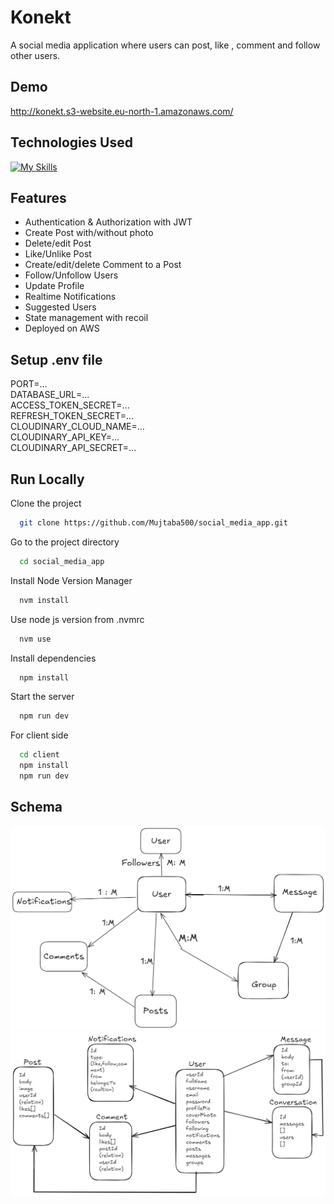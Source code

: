 
# Konekt

A social media application where users can post, like , comment and follow other users.


## Demo

http://konekt.s3-website.eu-north-1.amazonaws.com/


## Technologies Used

[![My Skills](https://skillicons.dev/icons?i=ts,nodejs,express,postgres,prisma,npm,tailwind,postman,nginx,aws,docker)](https://skillicons.dev)
## Features

- Authentication & Authorization with JWT
- Create Post with/without photo
- Delete/edit Post
- Like/Unlike Post
- Create/edit/delete Comment to a Post
- Follow/Unfollow Users
- Update Profile
- Realtime Notifications
- Suggested Users
- State management with recoil
- Deployed on AWS


## Setup .env file

PORT=...  
DATABASE_URL=...  
ACCESS_TOKEN_SECRET=...  
REFRESH_TOKEN_SECRET=...  
CLOUDINARY_CLOUD_NAME=...  
CLOUDINARY_API_KEY=...  
CLOUDINARY_API_SECRET=...  
## Run Locally

Clone the project

```bash
  git clone https://github.com/Mujtaba500/social_media_app.git
```

Go to the project directory

```bash
  cd social_media_app
```

Install Node Version Manager

```bash
  nvm install
```

Use node js version from .nvmrc 

```bash
  nvm use
```


Install dependencies

```bash
  npm install
```

Start the server

```bash
  npm run dev
```

For client side

```bash
  cd client
  npm install
  npm run dev
```


## Schema

![relationships](relationships.png)
![social_media_schema](social_media_schema.png)


